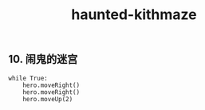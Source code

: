 ﻿---
layout: default
title: haunted-kithmaze
---
## 10. 闹鬼的迷宫
```
while True:
    hero.moveRight()
    hero.moveRight()
    hero.moveUp(2)

```
